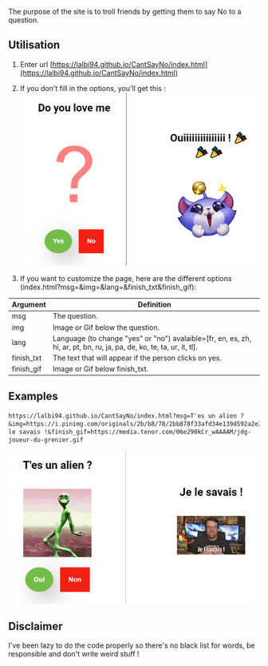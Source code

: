 The purpose of the site is to troll friends by getting them to say No to a question.

## Utilisation
1. Enter url [https://lalbi94.github.io/CantSayNo/index.html](https://lalbi94.github.io/CantSayNo/index.html)

2. If you don't fill in the options, you'll get this : ![Default page without option](assets/image.png)

3. If you want to customize the page, here are the different options (index.html?msg=&img=&lang=&finish_txt&finish_gif):

| Argument   | Definition                                             |
|------------|--------------------------------------------------------|
| msg        | The question.                                          |
| img        | Image or Gif below the question.                       |
| lang       | Language (to change "yes" or "no") avalaible=[fr, en, es, zh, hi, ar, pt, bn, ru, ja, pa, de, ko, te, ta, ur, it, tl].                        |
| finish_txt | The text that will appear if the person clicks on yes. |
| finish_gif | Image or Gif below finish_txt.                         |

## Examples
```
https://lalbi94.github.io/CantSayNo/index.html?msg=T'es un alien ?&img=https://i.pinimg.com/originals/2b/b8/78/2bb878f33afd34e139d592a2e37db1b2.gif&lang=fr&finish_txt=Je le savais !&finish_gif=https://media.tenor.com/06e290kCr_wAAAAM/jdg-joueur-du-grenier.gif
```
![Exemple with link](assets/ex1.png)

## Disclaimer
I've been lazy to do the code properly so there's no black list for words, be responsible and don't write weird stuff !